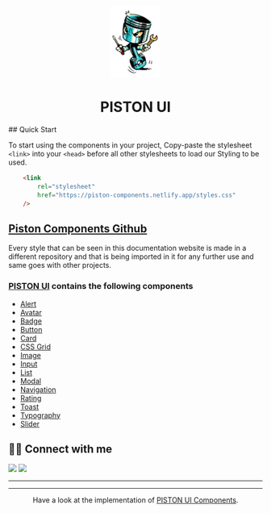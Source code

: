 <div align="center">
<img alt="Piston logo" src="/assets/90px-90px.png" width="100px" height="140px" />

# PISTON UI
</div>
## Quick Start

To start using the components in your project, Copy-paste the stylesheet `<link>` into your `<head>` before all other stylesheets to load our Styling to be used.

```html
    <link
        rel="stylesheet"
        href="https://piston-components.netlify.app/styles.css"
    />
```
## [Piston Components Github ](https://github.com/Dev-AkshatGupta/Piston-UI-component)
Every style that can be seen in this documentation website is made in a different repository and that is being imported in it for any further use and same goes with other projects.

### [PISTON UI](https://piston-ui.netlify.app/index.html) contains the following components

- [Alert](https://piston-ui.netlify.app/html-folder/alerts.html)
- [Avatar](https://piston-ui.netlify.app/html-folder/avatars.html)
- [Badge](https://piston-ui.netlify.app/html-folder/badges.html)
- [Button](https://piston-ui.netlify.app/html-folder/buttons.html)
- [Card](https://piston-ui.netlify.app/html-folder/cards.html)
- [CSS Grid](https://piston-ui.netlify.app/html-folder/grids.html)
- [Image](https://piston-ui.netlify.app/html-folder/image.html)
- [Input](https://piston-ui.netlify.app/html-folder/inputs.html)
- [List](https://piston-ui.netlify.app/html-folder/lists.html)
- [Modal](https://piston-ui.netlify.app/html-folder/modal.html)
- [Navigation](https://piston-ui.netlify.app/html-folder/nav.html)
- [Rating](https://piston-ui.netlify.app/html-folder/ratings.html)
- [Toast](https://piston-ui.netlify.app/html-folder/toast.html)
- [Typography](https://piston-ui.netlify.app/html-folder/typography.html)
- [Slider](https://piston-ui.netlify.app/html-folder/slider.html)



## 👨‍💻 Connect with me

<a href="https://twitter.com/Akshat86604233"><img src="https://img.shields.io/badge/Twitter-1DA1F2?style=for-the-badge&logo=twitter&logoColor=white"/></a>
<a href="https://www.linkedin.com/in/akshat-gupta-257914157/"><img src="https://img.shields.io/badge/LinkedIn-0077B5?style=for-the-badge&logo=linkedin&logoColor=white"/></a>

---



---

<div align="center">

Have a look at the implementation of [PISTON UI Components](https://github.com/Dev-AkshatGupta/Piston-UI-component).

</div>






